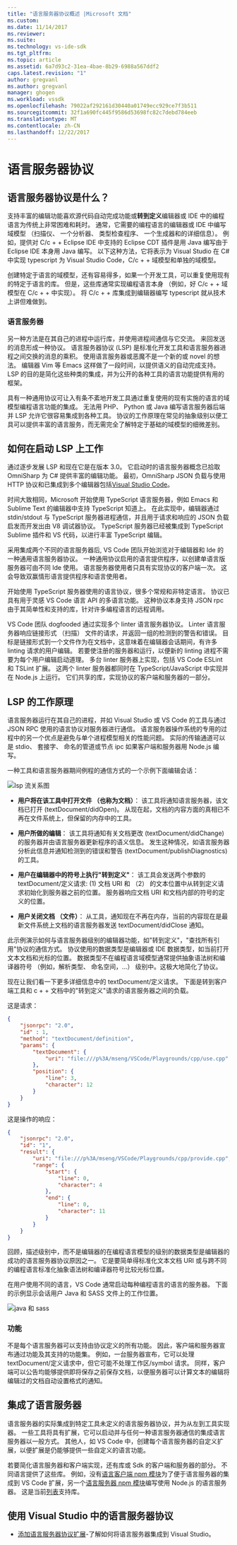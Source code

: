 ```yaml
---
title: "语言服务器协议概述 |Microsoft 文档"
ms.custom: 
ms.date: 11/14/2017
ms.reviewer: 
ms.suite: 
ms.technology: vs-ide-sdk
ms.tgt_pltfrm: 
ms.topic: article
ms.assetid: 6a7d93c2-31ea-4bae-8b29-6988a567ddf2
caps.latest.revision: "1"
author: gregvanl
ms.author: gregvanl
manager: ghogen
ms.workload: vssdk
ms.openlocfilehash: 79022af292161d30440a01749ecc929ce7f3b511
ms.sourcegitcommit: 32f1a690fc445f9586d53698fc82c7debd784eeb
ms.translationtype: MT
ms.contentlocale: zh-CN
ms.lasthandoff: 12/22/2017
---
```

# <a name="language-server-protocol"></a>语言服务器协议

## <a name="what-is-the-language-server-protocol"></a>语言服务器协议是什么？

支持丰富的编辑功能喜欢源代码自动完成功能或**转到定义**编辑器或 IDE 中的编程语言为传统上非常困难和耗时。 通常，它需要的编程语言的编辑器或 IDE 中编写域模型 （扫描仪、 一个分析器、 类型检查程序、 一个生成器和的详细信息）。 例如，提供对 C/c + + Eclipse IDE 中支持的 Eclipse CDT 插件是用 Java 编写由于 Eclipse IDE 本身用 Java 编写。 以下这种方法，它将表示为 Visual Studio 在 C# 中实现 typescript 为 Visual Studio Code，C/c + + 域模型和单独的域模型。

创建特定于语言的域模型，还有容易得多，如果一个开发工具，可以重复使用现有的特定于语言的库。 但是，这些库通常实现编程语言本身 （例如，好 C/c + + 域模型在 C/c + + 中实现）。 将 C/c + + 库集成到编辑器编写 typescript 就从技术上讲但难做到。

### <a name="language-servers"></a>语言服务器

另一种方法是在其自己的进程中运行库，并使用进程间通信与它交流。 来回发送的消息形成一种协议。 语言服务器协议 (LSP) 是标准化开发工具和语言服务器进程之间交换的消息的乘积。 使用语言服务器或恶魔不是一个新的或 novel 的想法。 编辑器 Vim 等 Emacs 这样做了一段时间，以提供语义的自动完成支持。 LSP 的目的是简化这些种类的集成，并为公开的各种工具的语言功能提供有用的框架。

具有一种通用协议可让入有条不紊地开发工具通过重复使用的现有实施的语言的域模型编程语言功能的集成。 无法用 PHP、 Python 或 Java 编写语言服务器后端并 LSP 允许它很容易集成到各种工具。 协议的工作原理在常见的抽象级别以便工具可以提供丰富的语言服务，而无需完全了解特定于基础的域模型的细微差别。

## <a name="how-work-on-the-lsp-started"></a>如何在启动 LSP 上工作

通过逐步发展 LSP 和现在它是在版本 3.0。 它启动时的语言服务器概念已拾取 OmniSharp 为 C# 提供丰富的编辑功能。 最初，OmniSharp JSON 负载与使用 HTTP 协议和已集成到多个编辑器包括[Visual Studio Code](https://code.visualstudio.com)。

时间大致相同，Microsoft 开始使用 TypeScript 语言服务器，例如 Emacs 和 Sublime Text 的编辑器中支持 TypeScript 知道上。 在此实现中，编辑器通过 stdin/stdout 与 TypeScript 服务器进程通信，并且用于请求和响应的 JSON 负载启发而开发出由 V8 调试器协议。 TypeScript 服务器已经被集成到 TypeScript Sublime 插件和 VS 代码，以进行丰富 TypeScript 编辑。

采用集成两个不同的语言服务器后, VS Code 团队开始浏览对于编辑器和 Ide 的一种通用语言服务器协议。 一种通用协议启用的语言提供程序，以创建单语言版服务器可由不同 Ide 使用。 语言服务器使用者只具有实现协议的客户端一次。 这会导致双赢情形语言提供程序和语言使用者。

开始使用 TypeScript 服务器使用的语言协议，很多个常规和非特定语言。 协议已具有用于灵感 VS Code 语言 API 的多语言功能。 这种协议本身支持 JSON rpc 由于其简单性和支持的库，针对许多编程语言的远程调用。

VS Code 团队 dogfooded 通过实现多个 linter 语言服务器协议。 Linter 语言服务器响应链接形式 （扫描） 文件的请求，并返回一组的检测到的警告和错误。 目标是链接形式到一个文件作为在文档中，这意味着在编辑器会话期间，有许多 linting 请求的用户编辑。 若要使注册的服务器和运行，以便新的 linting 进程不需要为每个用户编辑启动道理。 多台 linter 服务器上实现，包括 VS Code ESLint 和 TSLint 扩展。 这两个 linter 服务器都同时在 TypeScript/JavaScript 中实现并在 Node.js 上运行。 它们共享的库，实现协议的客户端和服务器的一部分。

## <a name="how-the-lsp-works"></a>LSP 的工作原理

语言服务器运行在其自己的进程，并如 Visual Studio 或 VS Code 的工具与通过 JSON RPC 使用的语言协议对服务器进行通信。 语言服务器操作系统的专用的过程中的另一个优点是避免与单个进程模型相关的性能问题。 实际的传输通道可以是 stdio、 套接字、 命名的管道或节点 ipc 如果客户端和服务器用 Node.js 编写。

一种工具和语言服务器期间例程的通信方式的一个示例下面编辑会话：

![lsp 流关系图](media/lsp-flow-diagram.png)

* **用户将在该工具中打开文件 （也称为文档）**： 该工具将通知语言服务器，该文档已打开 (textDocument/didOpen)。 从现在起，文档的内容方面的真相已不再在文件系统上，但保留的内存中的工具。

* **用户所做的编辑**： 该工具将通知有关文档更改 (textDocument/didChange) 的服务器并由语言服务器更新程序的语义信息。 发生这种情况，如语言服务器分析此信息并通知检测到的错误和警告 (textDocument/publishDiagnostics) 的工具。

* **用户在编辑器中的符号上执行"转到定义"**： 该工具会发送两个参数的 textDocument/定义请求: (1) 文档 URI 和 （2） 的文本位置中从转到定义请求初始化到服务器之前的位置。 服务器响应文档 URI 和文档内部的符号的定义的位置。

* **用户关闭文档 （文件）**： 从工具，通知现在不再在内存，当前的内容现在是最新文件系统上文档的语言服务器发送 textDocument/didClose 通知。

此示例演示如何与语言服务器级别的编辑器功能，如"转到定义"，"查找所有引用"协议的通信方式。 协议使用的数据类型是编辑器或 IDE 数据类型，如当前打开文本文档和光标的位置。 数据类型不在编程语言域模型通常提供抽象语法树和编译器符号 （例如，解析类型、 命名空间，...） 级别中。这极大地简化了协议。

现在让我们看一下更多详细信息中的 textDocument/定义请求。 下面是转到客户端工具和 c + + 文档中的"转到定义"请求的语言服务器之间的负载。

这是请求：

```json
{
    "jsonrpc": "2.0",
    "id" : 1,
    "method": "textDocument/definition",
    "params": {
        "textDocument": {
            "uri": "file:///p%3A/mseng/VSCode/Playgrounds/cpp/use.cpp"
        },
        "position": {
            "line": 3,
            "character": 12
        }
    }
}
```

这是操作的响应：

```json
{
    "jsonrpc": "2.0",
    "id": "1",
    "result": {
        "uri": "file:///p%3A/mseng/VSCode/Playgrounds/cpp/provide.cpp",
        "range": {
            "start": {
                "line": 0,
                "character": 4
            },
            "end": {
                "line": 0,
                "character": 11
            }
        }
    }
}
```

回顾，描述级别中，而不是编辑器的在编程语言模型的级别的数据类型是编辑器的成功的语言服务器协议原因之一。 它是要简单得标准化文本文档 URI 或与跨不同的编程语言标准化抽象语法树和编译器符号比较光标位置。

在用户使用不同的语言，VS Code 通常启动每种编程语言的语言的服务器。 下面的示例显示会话用户 Java 和 SASS 文件上的工作位置。

![java 和 sass](media/lsp-java-and-sass.png)

### <a name="capabilities"></a>功能

不是每个语言服务器可以支持由协议定义的所有功能。 因此，客户端和服务器宣布通过功能及其支持的功能集。 例如，一台服务器宣布，它可以处理 textDocument/定义请求中，但它可能不处理工作区/symbol 请求。 同样，客户端可以公告均能够提供即将保存之前保存文档，以便服务器可以计算文本的编辑将编辑过的文档自动设置格式的通知。

## <a name="integrating-a-language-server"></a>集成了语言服务器

语言服务器的实际集成到特定工具未定义的语言服务器协议，并为从左到工具实现器。 一些工具将具有扩展，它可以启动并与任何一种语言服务器通信的集成语言服务器以一般方式。 其他人，如 VS Code 中，创建每个语言服务器的自定义扩展，以便扩展是仍能够提供一些自定义的语言功能。

若要简化语言服务器和客户端实现，还有库或 Sdk 的客户端和服务器的部分。 不同语言提供了这些库。 例如，没有[语言客户端 npm 模块](https://www.npmjs.com/package/vscode-languageclient)为了便于语言服务器的集成到 VS Code 扩展，另一个[语言服务器 npm 模块](https://www.npmjs.com/package/vscode-languageserver)编写使用 Node.js 的语言服务器。 这是当前[列表](https://github.com/Microsoft/language-server-protocol/wiki/Protocol-Implementations)支持库。

## <a name="using-the-language-server-protocol-in-visual-studio"></a>使用 Visual Studio 中的语言服务器协议

* [添加语言服务器协议扩展](adding-an-lsp-extension.md)-了解如何将语言服务器集成到 Visual Studio。

